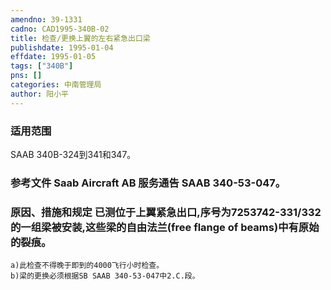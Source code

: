 ```yaml
---
amendno: 39-1331  
cadno: CAD1995-340B-02  
title: 检查/更换上翼的左右紧急出口梁  
publishdate: 1995-01-04  
effdate: 1995-01-05  
tags: ["340B"]  
pns: []  
categories: 中南管理局  
author: 阳小平  
---
```

  
### 适用范围  
SAAB 340B-324到341和347。  
  
<!--more-->  
### 参考文件    Saab Aircraft AB 服务通告 SAAB 340-53-047。  
  
### 原因、措施和规定     已测位于上翼紧急出口,序号为7253742-331/332的一组梁被安装,这些梁的自由法兰(free flange of beams)中有原始的裂痕。  
    a)此检查不得晚于即到的4000飞行小时检查。  
    b)梁的更换必须根据SB SAAB 340-53-047中2.C.段。  
  
